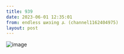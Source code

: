 ```yaml
---
title: 939
date: 2023-06-01 12:35:01
from: endless шизing ⍼ (channel1162404975)
layout: post
---
```


![image](photos/photo_84@01-06-2023_12-35-01.jpg)


